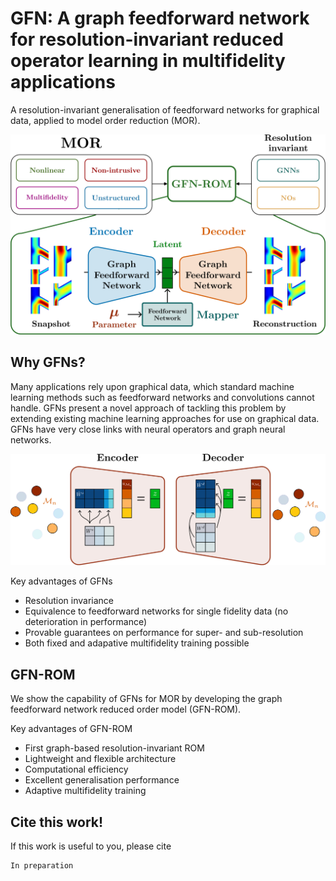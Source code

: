 # GFN: A graph feedforward network for resolution-invariant reduced operator learning in multifidelity applications
A resolution-invariant generalisation of feedforward networks for graphical data, applied to model order reduction (MOR).

<p align="center">
<img src="readme_images/gfn_rom.png"/>
</p>

## Why GFNs?
Many applications rely upon graphical data, which standard machine learning methods such as feedforward networks and convolutions cannot handle. GFNs present a novel approach of tackling this problem by extending existing machine learning approaches for use on graphical data. GFNs have very close links with neural operators and graph neural networks.

<p align="center">
<img src="readme_images/gfn.png"/>
</p>

Key advantages of GFNs
- Resolution invariance
- Equivalence to feedforward networks for single fidelity data (no deterioration in performance)
- Provable guarantees on performance for super- and sub-resolution
- Both fixed and adapative multifidelity training possible

## GFN-ROM
We show the capability of GFNs for MOR by developing the graph feedforward network reduced order model (GFN-ROM).

Key advantages of GFN-ROM
- First graph-based resolution-invariant ROM
- Lightweight and flexible architecture
- Computational efficiency
- Excellent generalisation performance
- Adaptive multifidelity training

## Cite this work!
If this work is useful to you, please cite
```
In preparation
```
